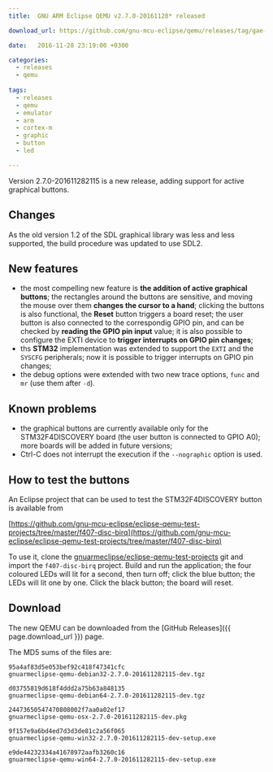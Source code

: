 ```yaml
---
title:  GNU ARM Eclipse QEMU v2.7.0-20161128* released

download_url: https://github.com/gnu-mcu-eclipse/qemu/releases/tag/gae-2.7.0-20161128

date:   2016-11-28 23:19:00 +0300

categories:
  - releases
  - qemu
  
tags:
  - releases
  - qemu
  - emulator
  - arm
  - cortex-m
  - graphic
  - button
  - led

---
```


Version 2.7.0-201611282115 is a new release, adding support for active graphical buttons.

## Changes

As the old version 1.2 of the SDL graphical library was less and less supported, the build procedure was updated to use SDL2.

## New features

- the most compelling new feature is **the addition of active graphical buttons**; the rectangles around the buttons are sensitive, and moving the mouse over them **changes the cursor to a hand**; clicking the buttons is also functional, the **Reset** button triggers a board reset; the user button is also connected to the correspondig GPIO pin, and can be checked by **reading the GPIO pin input** value; it is also possible to configure the EXTI device to **trigger interrupts on GPIO pin changes**;
- ths **STM32** implementation was extended to support the `EXTI` and the `SYSCFG` peripherals; now it is possible to trigger interrupts on GPIO pin changes;
- the debug options were extended with two new trace options, `func` and `mr` (use them after `-d`).

## Known problems

- the graphical buttons are currently available only for the STM32F4DISCOVERY board (the user button is connected to GPIO A0); more boards will be added in future versions;
- Ctrl-C does not interrupt the execution if the `--nographic` option is used.

## How to test the buttons

An Eclipse project that can be used to test the STM32F4DISCOVERY button is available from

[https://github.com/gnu-mcu-eclipse/eclipse-qemu-test-projects/tree/master/f407-disc-birq](https://github.com/gnu-mcu-eclipse/eclipse-qemu-test-projects/tree/master/f407-disc-birq)

To use it, clone the [gnuarmeclipse/eclipse-qemu-test-projects](https://github.com/gnu-mcu-eclipse/eclipse-qemu-test-projects) git and import the `f407-disc-birq` project. Build and run the application; the four coloured LEDs will lit for a second, then turn off; click the blue button; the LEDs will lit one by one. Click the black button; the board will reset.

## Download

The new QEMU can be downloaded from the [GitHub Releases]({{ page.download_url }}) page.

The MD5 sums of the files are:

```console
95a4af83d5e053bef92c418f47341cfc  
gnuarmeclipse-qemu-debian32-2.7.0-201611282115-dev.tgz

d03755819d618f4ddd2a75b63a848135  
gnuarmeclipse-qemu-debian64-2.7.0-201611282115-dev.tgz

24473650547470808002f7aa0a02ef17 
gnuarmeclipse-qemu-osx-2.7.0-201611282115-dev.pkg

9f157e9a6bd4ed7d3d3de81c2a56f065  
gnuarmeclipse-qemu-win32-2.7.0-201611282115-dev-setup.exe

e9de44232334a41678972aafb3260c16  
gnuarmeclipse-qemu-win64-2.7.0-201611282115-dev-setup.exe
```


